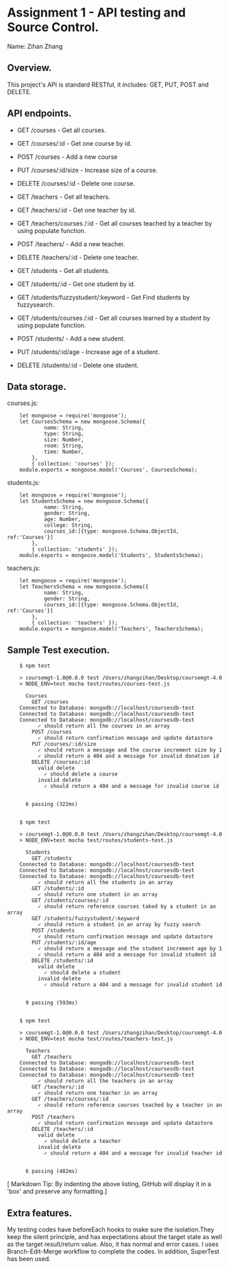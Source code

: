 # Assignment 1 - API testing and Source Control.

Name: Zihan Zhang

## Overview.

This project's API is standard RESTful, it includes: GET, PUT, POST and DELETE.

## API endpoints.

 + GET /courses - Get all courses.
 + GET /courses/:id - Get one course by id.
 + POST /courses - Add a new course
 + PUT /courses/:id/size - Increase size of a course.
 + DELETE /courses/:id - Delete one course.
 
 + GET /teachers - Get all teachers.
 + GET /teachers/:id - Get one teacher by id.
 + GET /teachers/courses /:id - Get all courses teached by a teacher by using populate function.
 + POST /teachers/ - Add a new teacher.
 + DELETE /teachers/:id - Delete one teacher.
 
 + GET /students - Get all students.
 + GET /students/:id - Get one student by id.
 + GET /students/fuzzystudent/:keyword - Get Find students by fuzzysearch.
 + GET /students/courses /:id - Get all courses learned by a student by using populate function.
 + POST /students/ - Add a new student.
 + PUT /students/:id/age - Increase age of a student.
 + DELETE /students/:id - Delete one student.

## Data storage.

courses.js:

        let mongoose = require('mongoose');
        let CoursesSchema = new mongoose.Schema({
                name: String,
                type: String,
                size: Number,
                room: String,
                time: Number,
            },
            { collection: 'courses' });
        module.exports = mongoose.model('Courses', CoursesSchema);
   
students.js:

        let mongoose = require('mongoose');
        let StudentsSchema = new mongoose.Schema({
                name: String,
                gender: String,
                age: Number,
                college: String,
                courses_id:[{type: mongoose.Schema.ObjectId, ref:'Courses'}]
            },
            { collection: 'students' });
        module.exports = mongoose.model('Students', StudentsSchema);
    
teachers.js:

        let mongoose = require('mongoose');
        let TeachersSchema = new mongoose.Schema({
                name: String,
                gender: String,
                courses_id:[{type: mongoose.Schema.ObjectId, ref:'Courses'}]
            },
            { collection: 'teachers' });
        module.exports = mongoose.model('Teachers', TeachersSchema);

## Sample Test execution.

        $ npm test

        > coursemgt-1.0@0.0.0 test /Users/zhangzihan/Desktop/coursemgt-4.0
        > NODE_ENV=test mocha test/routes/courses-test.js

          Courses
            GET /courses
        Connected to Database: mongodb://localhost/coursesdb-test
        Connected to Database: mongodb://localhost/coursesdb-test
        Connected to Database: mongodb://localhost/coursesdb-test
              ✓ should return all the courses in an array
            POST /courses
              ✓ should return confirmation message and update datastore
            PUT /courses/:id/size
              ✓ should return a message and the course increment size by 1
              ✓ should return a 404 and a message for invalid donation id
            DELETE /courses/:id
              valid delete
                ✓ should delete a course
              invalid delete
                ✓ should return a 404 and a message for invalid course id


          6 passing (322ms)
        
        
        $ npm test

        > coursemgt-1.0@0.0.0 test /Users/zhangzihan/Desktop/coursemgt-4.0
        > NODE_ENV=test mocha test/routes/students-test.js

          Students
            GET /students
        Connected to Database: mongodb://localhost/coursesdb-test
        Connected to Database: mongodb://localhost/coursesdb-test
        Connected to Database: mongodb://localhost/coursesdb-test
              ✓ should return all the students in an array
            GET /students/:id
              ✓ should return one student in an array
            GET /students/courses/:id
              ✓ should return reference courses taked by a student in an array
            GET /students/fuzzystudent/:keyword
              ✓ should return a student in an array by fuzzy search
            POST /students
              ✓ should return confirmation message and update datastore
            PUT /students/:id/age
              ✓ should return a message and the student increment age by 1
              ✓ should return a 404 and a message for invalid student id
            DELETE /students/:id
              valid delete
                ✓ should delete a student
              invalid delete
                ✓ should return a 404 and a message for invalid student id


          9 passing (593ms)
          
          
        $ npm test

        > coursemgt-1.0@0.0.0 test /Users/zhangzihan/Desktop/coursemgt-4.0
        > NODE_ENV=test mocha test/routes/teachers-test.js

          Teachers
            GET /teachers
        Connected to Database: mongodb://localhost/coursesdb-test
        Connected to Database: mongodb://localhost/coursesdb-test
        Connected to Database: mongodb://localhost/coursesdb-test
              ✓ should return all the teachers in an array
            GET /teachers/:id
              ✓ should return one teacher in an array
            GET /teachers/courses/:id
              ✓ should return reference courses teached by a teacher in an array
            POST /teachers
              ✓ should return confirmation message and update datastore
            DELETE /teachers/:id
              valid delete
                ✓ should delete a teacher
              invalid delete
                ✓ should return a 404 and a message for invalid teacher id


          6 passing (482ms)


[ Markdown Tip: By indenting the above listing, GitHub will display it in a 'box' and preserve any formatting.]

## Extra features.
My testing codes have beforeEach hooks to make sure the isolation.They keep the silent principle, and has expectations about the target state as well as the target result/return value. Also, it has normal and error cases. I uses Branch-Edit-Merge workflow to complete the codes. In addition, SuperTest has been used.
